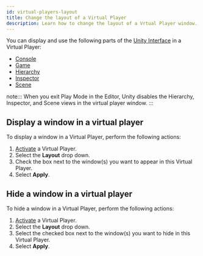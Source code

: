 ```yaml
---
id: virtual-players-layout
title: Change the layout of a Virtual Player
description: Learn how to change the layout of a Vrtual Player window.
---
```


You can display and use the following parts of the [Unity Interface](https://docs.unity3d.com/Manual/UsingTheEditor.html) in a Virtual Player:
- [Console](https://docs.unity3d.com/Manual/Console.html)
- [Game](https://docs.unity3d.com/Manual/GameView.html)
- [Hierarchy](https://docs.unity3d.com/Manual/Hierarchy.html)
- [Inspector](https://docs.unity3d.com/Manual/UsingTheInspector.html)
- [Scene](https://docs.unity3d.com/Manual/UsingTheSceneView.html)

note:::
When you exit Play Mode in the Editor, Unity disables the Hierarchy, Inspector, and Scene views in the virtual player window.
:::

## Display a window in a virtual player

To display a window in a Virtual Player, perform the following actions: 

1. [Activate](../virtual-players/virtual-players-enable) a Virtual Player.
2. Select the **Layout** drop down.
3. Check the box next to the window(s) you want to appear in this Virtual Player.
4. Select **Apply**.

## Hide a window in a virtual player

To hide a window in a Virtual Player, perform the following actions: 

1. [Activate](../virtual-players/virtual-players-enable) a Virtual Player.
2. Select the **Layout** drop down.
3. Select the checked box next to the window(s) you want to hide in this Virtual Player.
4. Select **Apply**.
